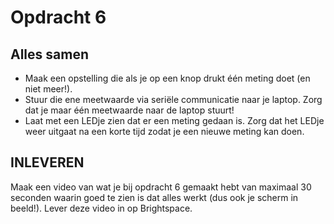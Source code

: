 # Opdracht 6

## Alles samen

- Maak een opstelling die als je op een knop drukt één meting doet (en niet meer!).
- Stuur die ene meetwaarde via seriële communicatie naar je laptop. 
  Zorg dat je maar één meetwaarde naar de laptop stuurt!
- Laat met een LEDje zien dat er een meting gedaan is. 
  Zorg dat het LEDje weer uitgaat na een korte tijd zodat je een nieuwe meting kan doen.



## INLEVEREN

Maak een video van wat je bij opdracht 6 gemaakt hebt van maximaal 30 seconden waarin goed te zien is dat alles werkt (dus ook je scherm in beeld!). 
Lever deze video in op Brightspace.
